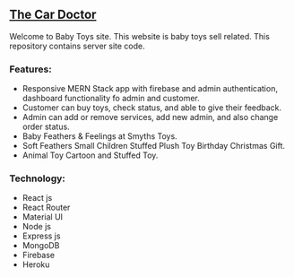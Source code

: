 ## [The Car Doctor](https://the-car-doctor.web.app/)
Welcome to Baby Toys site. This website is baby toys sell related. This repository contains server site code.

### Features:
- Responsive MERN Stack app with firebase and admin authentication, dashboard functionality fo admin and customer.
- Customer can buy toys, check status, and able to give their feedback.
- Admin can add or remove services, add new admin, and also change order status.
- Baby Feathers & Feelings at Smyths Toys.
- Soft Feathers Small  Children Stuffed Plush Toy Birthday Christmas Gift.
- Animal Toy Cartoon and Stuffed Toy.


### Technology:
- React js
- React Router
- Material UI
- Node js
- Express js
- MongoDB
- Firebase 
- Heroku
